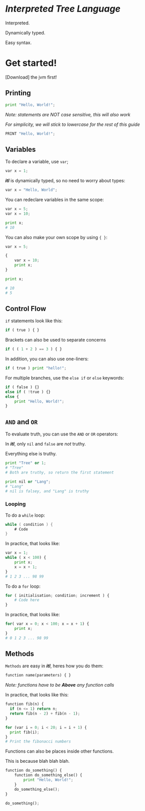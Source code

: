 # **_Interpreted Tree Language_**

Interpreted.

Dynamically typed.

Easy syntax.


# Get started!

[Download] the jvm first!

## Printing

```py
print "Hello, World!";
```

_Note: statements are NOT case sensitive, this will also work_

_For simplicity, we will stick to lowercase for the rest of this guide_

```py
PRINT "Hello, World!";
```

## Variables

To declare a variable, use `var`;

```py
var x = 1;
```

**_itl_** is dynamically typed, so no need to worry about types:

```py
var x = "Hello, World";
```

You can redeclare variables in the same scope:

```py
var x = 5;
var x = 10;

print x; 
# 10
```

You can also make your own scope by using `{ }`:

```py
var x = 5;

{
    var x = 10;
    print x;
}

print x;

# 10
# 5
```

## Control Flow

`if` statements look like this:

```py
if ( true ) { }
```

Brackets can also be used to separate concerns

```py
if ( ( 1 + 2 ) == 3 ) { }
```

In addition, you can also use one-liners:

```py
if ( true ) print "hello!";
```

For multiple branches, use the `else if` or `else` keywords:

```py
if ( false ) {} 
else if ( !true ) {}
else { 
    print "Hello, World!"; 
}
```




## `AND` and `OR`

To evaluate truth, you can use the `AND` or `OR` operators:

In **_itl_**, only `nil` and `false` are _not_ truthy.

Everything else is truthy.

```py
print "Tree" or 1; 
# "Tree"
# Both are truthy, so return the first statement
```

```py
print nil or "Lang"; 
# "Lang"
# nil is falsey, and "Lang" is truthy
```

### Looping

To do a `while` loop:

```cs
while ( condition ) {
    # Code
}
```

In practice, that looks like:

```py
var x = 1;
while ( x < 100) {
    print x;
    x = x + 1;
}
# 1 2 3 ... 98 99
```

To do a `for` loop:

```py
for ( initialisation; condition; increment ) {
    # Code here
}
```

In practice, that looks like:

```py
for( var x = 0; x < 100; x = x + 1) {
    print x;
}
# 0 1 2 3 ... 98 99
```


## Methods

`Methods` are easy in **_itl_**, heres how you do them:

```py
function name(parameters) { }
```

_Note: functions have to be **Above** any function calls_

In practice, that looks like this:
```py
function fib(n) {
  if (n <= 1) return n;
  return fib(n - 2) + fib(n - 1);
}

for (var i = 0; i < 20; i = i + 1) {
  print fib(i);
}
# Print the fibonacci numbers
```

Functions can also be places inside other functions.

This is because blah blah blah.

```py
function do_something() {
    function do_something_else() {
        print "Hello, World!";
    }
    do_something_else();
}

do_something();

```

